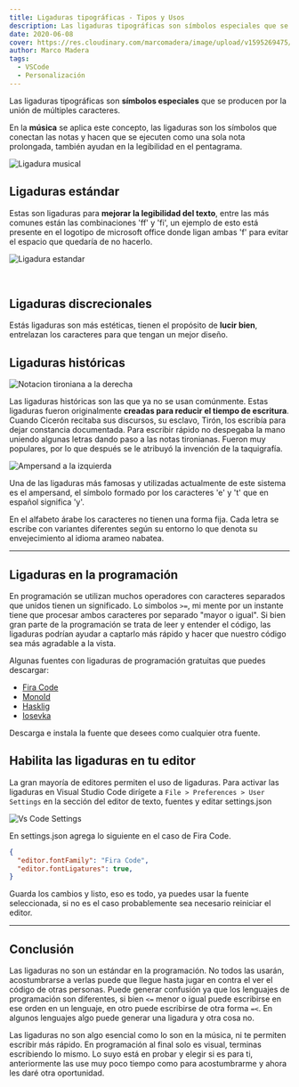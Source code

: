 ```yaml
---
title: Ligaduras tipográficas - Tipos y Usos
description: Las ligaduras tipográficas son símbolos especiales que se producen por la unión de múltiples caracteres.
date: 2020-06-08
cover: https://res.cloudinary.com/marcomadera/image/upload/v1595269475/Blog/2/LigadurasTipograficasLogo_b90rgi.png
author: Marco Madera
tags:
  - VSCode
  - Personalización
---
```


Las ligaduras tipográficas son **símbolos especiales** que se producen por la unión de múltiples caracteres.

En la **música** se aplica este concepto, las ligaduras son los símbolos que conectan las notas y hacen que se ejecuten como una sola nota prolongada, también ayudan en la legibilidad en el pentagrama.

![Ligadura musical](https://res.cloudinary.com/marcomadera/image/upload/v1606003709/Blog/2/2ed8a62bb1bd2f4eaeaaaa1be3be8e1e_bbofoo_bpgval.jpg "Ligadura Musical")
&nbsp;

## Ligaduras estándar

Estas son ligaduras para **mejorar la legibilidad del texto**, entre las más comunes están las combinaciones 'ff' y 'fi', un ejemplo de esto está presente en el logotipo de microsoft office donde ligan ambas 'f' para evitar el espacio que quedaría de no hacerlo.

![Ligadura estandar](https://res.cloudinary.com/marcomadera/image/upload/v1595269485/Blog/2/VkW3Q2D_nenmzd.jpg "Ligadura estándar")

&nbsp;

## Ligaduras discrecionales

Estás ligaduras son más estéticas, tienen el propósito de **lucir bien**, entrelazan los caracteres para que tengan un mejor diseño.

<videogif title="Ligaduras Discrecionales" src="https://res.cloudinary.com/marcomadera/video/upload/v1602518475/Blog/2/349239-238283-3923943_lqpsmm.mp4"/>

## Ligaduras históricas

![Notacion tironiana a la derecha](https://res.cloudinary.com/marcomadera/image/upload/v1606003785/Blog/2/tironianas_cquhg4.jpg "Notas tironianas")

Las ligaduras históricas son las que ya no se usan comúnmente. Estas ligaduras fueron originalmente **creadas para reducir el tiempo de escritura**. Cuando Cicerón recitaba sus discursos, su esclavo, Tirón, los escribía para dejar constancia documentada. Para escribir rápido no despegaba la mano uniendo algunas letras dando paso a las notas tironianas. Fueron muy populares, por lo que después se le atribuyó la invención de la taquigrafía.

![Ampersand a la izquierda](https://res.cloudinary.com/marcomadera/image/upload/v1606003864/Blog/2/ampersand_lsk5xm.png "Ampersand")

Una de las ligaduras más famosas y utilizadas actualmente de este sistema es el ampersand, el símbolo formado por los caracteres 'e' y 't' que en español significa 'y'.

En el alfabeto árabe los caracteres no tienen una forma fija. Cada letra se escribe con variantes diferentes según su entorno lo que denota su envejecimiento al idioma arameo nabatea.

<videogif title="Ligaduras Arabes" src="https://res.cloudinary.com/marcomadera/video/upload/v1602518470/Blog/2/239485-283184-288328_tvtslu.mp4"/>

---

## Ligaduras en la programación

En programación se utilizan muchos operadores con caracteres separados que unidos tienen un significado. Lo simbolos `>=`, mi mente por un instante tiene que procesar ambos caracteres por separado "mayor o igual". Si bien gran parte de la programación se trata de leer y entender el código, las ligaduras podrían ayudar a captarlo más rápido y hacer que nuestro código sea más agradable a la vista.

Algunas fuentes con ligaduras de programación gratuitas que puedes descargar:

- [Fira Code](https://github.com/tonsky/FiraCode "Repositorio de Fira Code")
- [MonoId](https://github.com/larsenwork/monoid "Repositorio de MonoID")
- [Hasklig](https://github.com/i-tu/Hasklig "Repositorio de Hasklig")
- [Iosevka](https://github.com/be5invis/Iosevka "Repositorio de Iosevka")
  &nbsp;

Descarga e instala la fuente que desees como cualquier otra fuente.

## Habilita las ligaduras en tu editor

La gran mayoría de editores permiten el uso de ligaduras. Para activar las ligaduras en Visual Studio Code dirígete a `File > Preferences > User Settings` en la sección del editor de texto, fuentes y editar settings.json

![Vs Code Settings](https://res.cloudinary.com/marcomadera/image/upload/f_auto,c_scale,w_705,dpr_auto/v1595269485/Blog/2/hZhhlKS_cdxsaq.jpg "Vs Code Settings")

En settings.json agrega lo siguiente en el caso de Fira Code.

```json
{
  "editor.fontFamily": "Fira Code",
  "editor.fontLigatures": true,
}
```

Guarda los cambios y listo, eso es todo, ya puedes usar la fuente seleccionada, si no es el caso probablemente sea necesario reiniciar el editor.

<videogif title="Ligaduras VSCode" src="https://res.cloudinary.com/marcomadera/video/upload/v1602518458/Blog/2/129384-438538-4342382_enackk.mp4"/>

---

## Conclusión

Las ligaduras no son un estándar en la programación. No todos las usarán, acostumbrarse a verlas puede que llegue hasta jugar en contra el ver el código de otras personas. Puede generar confusión ya que los lenguajes de programación son diferentes, si bien `<=` menor o igual puede escribirse en ese orden en un lenguaje, en otro puede escribirse de otra forma `=<`. En algunos lenguajes algo puede generar una ligadura y otra cosa no.

Las ligaduras no son algo esencial como lo son en la música, ni te permiten escribir más rápido. En programación al final solo es visual, terminas escribiendo lo mismo. Lo suyo está en probar y elegir si es para ti, anteriormente las use muy poco tiempo como para acostumbrarme y ahora les daré otra oportunidad.
